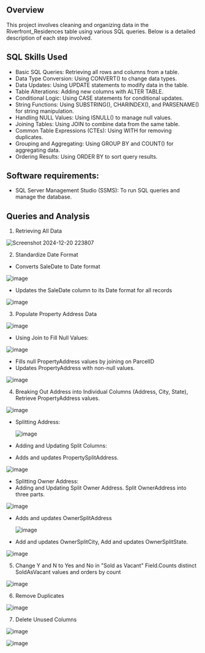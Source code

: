 ## Overview
This project involves cleaning and organizing data in the Riverfront_Residences table using various SQL queries. Below is a detailed description of each step involved.

## SQL Skills Used
- Basic SQL Queries: Retrieving all rows and columns from a table.
- Data Type Conversion: Using CONVERT() to change data types.
- Data Updates: Using UPDATE statements to modify data in the table.
- Table Alterations: Adding new columns with ALTER TABLE.
- Conditional Logic: Using CASE statements for conditional updates.
- String Functions: Using SUBSTRING(), CHARINDEX(), and PARSENAME() for string manipulation.
- Handling NULL Values: Using ISNULL() to manage null values.
- Joining Tables: Using JOIN to combine data from the same table.
- Common Table Expressions (CTEs): Using WITH for removing duplicates.
- Grouping and Aggregating: Using GROUP BY and COUNT() for aggregating data.
- Ordering Results: Using ORDER BY to sort query results.
## Software requirements:
- SQL Server Management Studio (SSMS): To run SQL queries and manage the database.
## Queries and Analysis

1. Retrieving All Data

![Screenshot 2024-12-20 223807](https://github.com/user-attachments/assets/edd24dd2-a04a-4bfd-a94d-929b1b53c98a)

2. Standardize Date Format
-  Converts SaleDate to Date format

![image](https://github.com/user-attachments/assets/317c4a5f-1487-4df2-b15f-8691888b53ca)

- Updates the SaleDate column to its Date format for all records

 ![image](https://github.com/user-attachments/assets/d055b308-07cf-4c3f-b331-962b33af5f12)

3. Populate Property Address Data

![image](https://github.com/user-attachments/assets/be8e1d26-76be-490c-a1ca-18094c745cf4)

-  Using Join to Fill Null Values:

![image](https://github.com/user-attachments/assets/e46041c5-b8b5-4f74-aa08-09c1a8a3e7a1)

-  Fills null PropertyAddress values by joining on ParcelID
-  Updates PropertyAddress with non-null values.

![image](https://github.com/user-attachments/assets/814ae50a-ad65-49b7-a4cf-b607ab06bf02)

4. Breaking Out Address into Individual Columns (Address, City, State), Retrieve PropertyAddress values.

![image](https://github.com/user-attachments/assets/ca9fbe86-a71a-4303-af43-dc9a437a87a8)

- Splitting Address:

  ![image](https://github.com/user-attachments/assets/35ed68b4-e26f-4e2a-93de-63098c09607a)

- Adding and Updating Split Columns:
- Adds and updates PropertySplitAddress.

![image](https://github.com/user-attachments/assets/987e89c4-bd0c-4fbf-8d9e-13a3bc9a1e1e)

- Splitting Owner Address:
- Adding and Updating Split Owner Address. Split OwnerAddress into three parts.

![image](https://github.com/user-attachments/assets/0ab57db2-024a-4477-9d89-653d40479394)


- Adds and updates OwnerSplitAddress

  ![image](https://github.com/user-attachments/assets/3437d9c4-c9d1-44f0-a22b-72888943379e)

- Add and updates OwnerSplitCity, Add and updates OwnerSplitState.

![image](https://github.com/user-attachments/assets/bfda677c-5bb5-4f43-98c4-b36d1609fd2f)

5. Change Y and N to Yes and No in "Sold as Vacant" Field.Counts distinct SoldAsVacant values and orders by count

 ![image](https://github.com/user-attachments/assets/ee284753-2e7c-4e7c-88e5-7b532b7d5a29)

6. Remove Duplicates

![image](https://github.com/user-attachments/assets/2129e59b-1176-4e6e-84c8-99c5eda0c670)

7. Delete Unused Columns

![image](https://github.com/user-attachments/assets/d5602c84-d728-4424-9a03-b2154fda70eb)


![image](https://github.com/user-attachments/assets/534e808e-a6d8-4cd2-ba72-1b6af5acb019)






